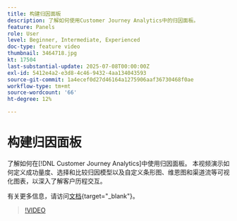 ```yaml
---
title: 构建归因面板
description: 了解如何使用Customer Journey Analytics中的归因面板。
feature: Panels
role: User
level: Beginner, Intermediate, Experienced
doc-type: feature video
thumbnail: 3464718.jpg
kt: 17504
last-substantial-update: 2025-07-08T00:00:00Z
exl-id: 5412e4a2-e3d8-4c46-9432-4aa134043593
source-git-commit: 1a4ecef0d27d46164a1275906aaf36730468f0ae
workflow-type: tm+mt
source-wordcount: '66'
ht-degree: 12%

---
```


# 构建归因面板

了解如何在[!DNL Customer Journey Analytics]中使用归因面板。 本视频演示如何定义成功量度、选择和比较归因模型以及自定义条形图、维恩图和渠道流等可视化图表，以深入了解客户历程交互。

有关更多信息，请访问[文档](https://experienceleague.adobe.com/zh-hans/docs/analytics-platform/using/cja-workspace/panels/attribution){target="_blank"}。

>[!VIDEO](https://video.tv.adobe.com/v/3464718/?learn=on)
